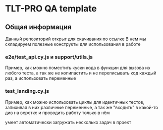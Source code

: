 # TLT-PRO QA template

## Общая информация
Данный репозиторий открыт для скачивания по ссылке
В нем мы складируем полезные конструкты для использования в работе

### e2e/test_api.cy.js и support/utils.js
Пример, как можно поместить куски кода в функции для вызова из любого теста, а так же не копипастить и не переписывать код каждый раз, а использовать переменные

### test_landing.cy.js
Пример, как можно использовать циклы для идентичных тестов, запихивая в них различные переменные, а так же "входить" в какой-то див на верстке и проводить работу только в нём 

умеет автоматически загружать несколько задач в проект